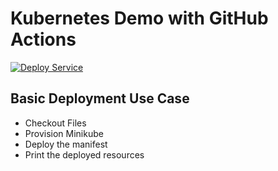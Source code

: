 # Kubernetes Demo with GitHub Actions
[![Deploy Service](https://github.com/thisrohangupta/kubernetes/actions/workflows/main.yml/badge.svg)](https://github.com/thisrohangupta/kubernetes/actions/workflows/main.yml)

## Basic Deployment Use Case
- Checkout Files
- Provision Minikube
- Deploy the manifest
- Print the deployed resources
